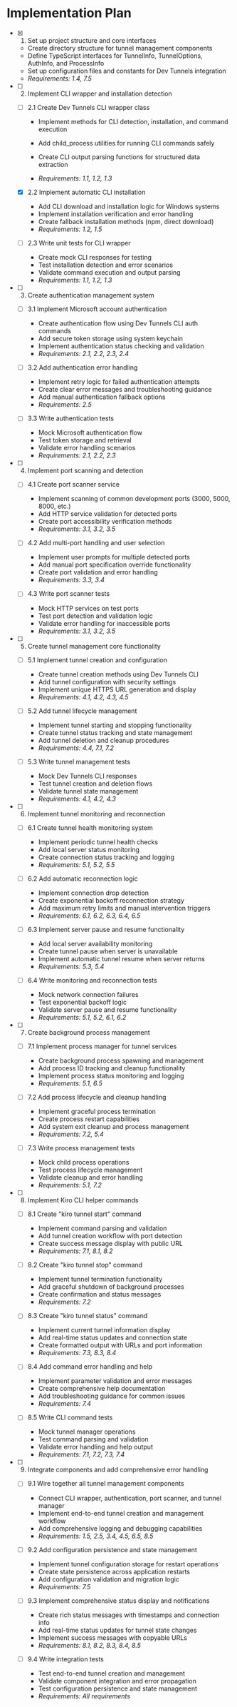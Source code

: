 # Implementation Plan

- [x] 1. Set up project structure and core interfaces


  - Create directory structure for tunnel management components
  - Define TypeScript interfaces for TunnelInfo, TunnelOptions, AuthInfo, and ProcessInfo
  - Set up configuration files and constants for Dev Tunnels integration
  - _Requirements: 1.4, 7.5_



- [ ] 2. Implement CLI wrapper and installation detection
  - [ ] 2.1 Create Dev Tunnels CLI wrapper class
    - Implement methods for CLI detection, installation, and command execution
    - Add child_process utilities for running CLI commands safely


    - Create CLI output parsing functions for structured data extraction
    - _Requirements: 1.1, 1.2, 1.3_

  - [x] 2.2 Implement automatic CLI installation


    - Add CLI download and installation logic for Windows systems
    - Implement installation verification and error handling
    - Create fallback installation methods (npm, direct download)
    - _Requirements: 1.2, 1.5_




  - [ ] 2.3 Write unit tests for CLI wrapper
    - Create mock CLI responses for testing
    - Test installation detection and error scenarios
    - Validate command execution and output parsing
    - _Requirements: 1.1, 1.2, 1.3_

- [ ] 3. Create authentication management system
  - [ ] 3.1 Implement Microsoft account authentication
    - Create authentication flow using Dev Tunnels CLI auth commands
    - Add secure token storage using system keychain
    - Implement authentication status checking and validation
    - _Requirements: 2.1, 2.2, 2.3, 2.4_

  - [ ] 3.2 Add authentication error handling
    - Implement retry logic for failed authentication attempts
    - Create clear error messages and troubleshooting guidance
    - Add manual authentication fallback options
    - _Requirements: 2.5_

  - [ ] 3.3 Write authentication tests
    - Mock Microsoft authentication flow
    - Test token storage and retrieval
    - Validate error handling scenarios
    - _Requirements: 2.1, 2.2, 2.3_

- [ ] 4. Implement port scanning and detection
  - [ ] 4.1 Create port scanner service
    - Implement scanning of common development ports (3000, 5000, 8000, etc.)
    - Add HTTP service validation for detected ports
    - Create port accessibility verification methods
    - _Requirements: 3.1, 3.2, 3.5_

  - [ ] 4.2 Add multi-port handling and user selection
    - Implement user prompts for multiple detected ports
    - Add manual port specification override functionality
    - Create port validation and error handling
    - _Requirements: 3.3, 3.4_

  - [ ] 4.3 Write port scanner tests
    - Mock HTTP services on test ports
    - Test port detection and validation logic
    - Validate error handling for inaccessible ports
    - _Requirements: 3.1, 3.2, 3.5_

- [ ] 5. Create tunnel management core functionality
  - [ ] 5.1 Implement tunnel creation and configuration
    - Create tunnel creation methods using Dev Tunnels CLI
    - Add tunnel configuration with security settings
    - Implement unique HTTPS URL generation and display
    - _Requirements: 4.1, 4.2, 4.3, 4.5_

  - [ ] 5.2 Add tunnel lifecycle management
    - Implement tunnel starting and stopping functionality
    - Create tunnel status tracking and state management
    - Add tunnel deletion and cleanup procedures
    - _Requirements: 4.4, 7.1, 7.2_

  - [ ] 5.3 Write tunnel management tests
    - Mock Dev Tunnels CLI responses
    - Test tunnel creation and deletion flows
    - Validate tunnel state management
    - _Requirements: 4.1, 4.2, 4.3_

- [ ] 6. Implement tunnel monitoring and reconnection
  - [ ] 6.1 Create tunnel health monitoring system
    - Implement periodic tunnel health checks
    - Add local server status monitoring
    - Create connection status tracking and logging
    - _Requirements: 5.1, 5.2, 5.5_

  - [ ] 6.2 Add automatic reconnection logic
    - Implement connection drop detection
    - Create exponential backoff reconnection strategy
    - Add maximum retry limits and manual intervention triggers
    - _Requirements: 6.1, 6.2, 6.3, 6.4, 6.5_

  - [ ] 6.3 Implement server pause and resume functionality
    - Add local server availability monitoring
    - Create tunnel pause when server is unavailable
    - Implement automatic tunnel resume when server returns
    - _Requirements: 5.3, 5.4_

  - [ ] 6.4 Write monitoring and reconnection tests
    - Mock network connection failures
    - Test exponential backoff logic
    - Validate server pause and resume functionality
    - _Requirements: 5.1, 5.2, 6.1, 6.2_

- [ ] 7. Create background process management
  - [ ] 7.1 Implement process manager for tunnel services
    - Create background process spawning and management
    - Add process ID tracking and cleanup functionality
    - Implement process status monitoring and logging
    - _Requirements: 5.1, 6.5_

  - [ ] 7.2 Add process lifecycle and cleanup handling
    - Implement graceful process termination
    - Create process restart capabilities
    - Add system exit cleanup and process management
    - _Requirements: 7.2, 5.4_

  - [ ] 7.3 Write process management tests
    - Mock child process operations
    - Test process lifecycle management
    - Validate cleanup and error handling
    - _Requirements: 5.1, 7.2_

- [ ] 8. Implement Kiro CLI helper commands
  - [ ] 8.1 Create "kiro tunnel start" command
    - Implement command parsing and validation
    - Add tunnel creation workflow with port detection
    - Create success message display with public URL
    - _Requirements: 7.1, 8.1, 8.2_

  - [ ] 8.2 Create "kiro tunnel stop" command
    - Implement tunnel termination functionality
    - Add graceful shutdown of background processes
    - Create confirmation and status messages
    - _Requirements: 7.2_

  - [ ] 8.3 Create "kiro tunnel status" command
    - Implement current tunnel information display
    - Add real-time status updates and connection state
    - Create formatted output with URLs and port information
    - _Requirements: 7.3, 8.3, 8.4_

  - [ ] 8.4 Add command error handling and help
    - Implement parameter validation and error messages
    - Create comprehensive help documentation
    - Add troubleshooting guidance for common issues
    - _Requirements: 7.4_

  - [ ] 8.5 Write CLI command tests
    - Mock tunnel manager operations
    - Test command parsing and validation
    - Validate error handling and help output
    - _Requirements: 7.1, 7.2, 7.3, 7.4_

- [ ] 9. Integrate components and add comprehensive error handling
  - [ ] 9.1 Wire together all tunnel management components
    - Connect CLI wrapper, authentication, port scanner, and tunnel manager
    - Implement end-to-end tunnel creation and management workflow
    - Add comprehensive logging and debugging capabilities
    - _Requirements: 1.5, 2.5, 3.4, 4.5, 6.5, 8.5_

  - [ ] 9.2 Add configuration persistence and state management
    - Implement tunnel configuration storage for restart operations
    - Create state persistence across application restarts
    - Add configuration validation and migration logic
    - _Requirements: 7.5_

  - [ ] 9.3 Implement comprehensive status display and notifications
    - Create rich status messages with timestamps and connection info
    - Add real-time status updates for tunnel state changes
    - Implement success messages with copyable URLs
    - _Requirements: 8.1, 8.2, 8.3, 8.4, 8.5_

  - [ ] 9.4 Write integration tests
    - Test end-to-end tunnel creation and management
    - Validate component integration and error propagation
    - Test configuration persistence and state management
    - _Requirements: All requirements_